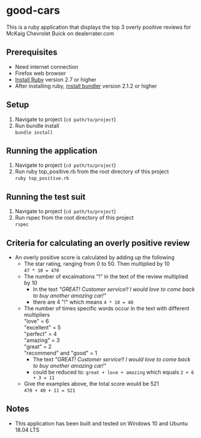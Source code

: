 # good-cars

This is a ruby application that displays the top 3 overly positive reviews for McKaig Chevrolet Buick on dealerrater.com

## Prerequisites
* Need internet connection
* Firefox web browser
* [Install Ruby](https://www.ruby-lang.org/en/documentation/installation/) version 2.7 or higher
* After installing ruby, [install bundler](https://bundler.io/) version 2.1.2 or higher
## Setup
1. Navigate to project (`cd path/to/project`)  
2. Run bundle install  
  `bundle install`
## Running the application
1. Navigate to project (`cd path/to/project`)  
2. Run ruby top_positive.rb from the root directory of this project  
  `ruby top_positive.rb`
## Running the test suit
1. Navigate to project (`cd path/to/project`)  
2. Run rspec from the root directory of this project  
  `rspec`
## Criteria for calculating an overly positive review
* An overly positive score is calculated by adding up the following
  * The star rating, ranging from 0 to 50. Then multiplied by 10  
    `47 * 10 = 470` 
  * The number of excalmations "!" in the text of the review multiplied by 10
    * In the text *"GREAT! Customer service!! I would love to come back to buy another amazing car!"*
    * there are 4 "!" which means `4 * 10 = 40`  
  * The number of times specific words occur in the text with different multipliers  
    "love" = 6  
    "excellent" = 5  
    "perfect" = 4  
    "amazing" = 3  
    "great" = 2  
    "recommend" and "good" = 1
    * The text *"GREAT! Customer service!! I would love to come back to buy another amazing car!"*  
    * could be reduced to: `great + love + amazing` which equals `2 + 6 + 3 = 11`  
  * Give the examples above, the total score would be 521  
    `470 + 40 + 11 = 521`  
## Notes  
* This application has been built and tested on Windows 10 and Ubuntu 18.04 LTS
